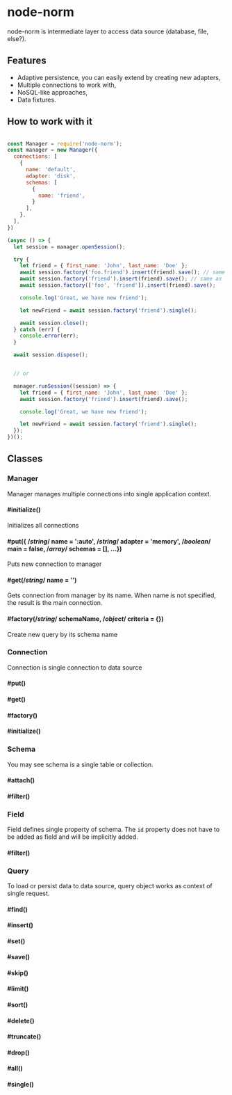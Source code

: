 # node-norm

node-norm is intermediate layer to access data source (database, file, else?).

## Features

- Adaptive persistence, you can easily extend by creating new adapters,
- Multiple connections to work with,
- NoSQL-like approaches,
- Data fixtures.

## How to work with it

```javascript

const Manager = require('node-norm');
const manager = new Manager({
  connections: [
    {
      name: 'default',
      adapter: 'disk',
      schemas: [
        {
          name: 'friend',
        }
      ],
    },
  ],
})

(async () => {
  let session = manager.openSession();

  try {
    let friend = { first_name: 'John', last_name: 'Doe' };
    await session.factory('foo.friend').insert(friend).save(); // same as
    await session.factory('friend').insert(friend).save(); // same as
    await session.factory(['foo', 'friend']).insert(friend).save();

    console.log('Great, we have new friend');

    let newFriend = await session.factory('friend').single();

    await session.close();
  } catch (err) {
    console.error(err);
  }

  await session.dispose();


  // or

  manager.runSession((session) => {
    let friend = { first_name: 'John', last_name: 'Doe' };
    await session.factory('friend').insert(friend).save();

    console.log('Great, we have new friend');

    let newFriend = await session.factory('friend').single();
  });
})();
```

## Classes

### Manager

Manager manages multiple connections into single application context.

#### #initialize()

Initializes all connections

#### #put({ /*string*/ name = ':auto', /*string*/ adapter = 'memory', /*boolean*/ main = false, /*array*/ schemas = [], ...})

Puts new connection to manager

#### #get(/*string*/ name = '')

Gets connection from manager by its name. When name is not specified, the result is the main connection.

#### #factory(/*string*/ schemaName, /*object*/ criteria = {})

Create new query by its schema name

### Connection

Connection is single connection to data source

#### #put()
#### #get()
#### #factory()
#### #initialize()

### Schema

You may see schema is a single table or collection.

#### #attach()
#### #filter()

### Field

Field defines single property of schema. The `id` property does not have to be added as field and will be implicitly added.

#### #filter()

### Query

To load or persist data to data source, query object works as context of single request.

#### #find()
#### #insert()
#### #set()
#### #save()
#### #skip()
#### #limit()
#### #sort()
#### #delete()
#### #truncate()
#### #drop()
#### #all()
#### #single()
